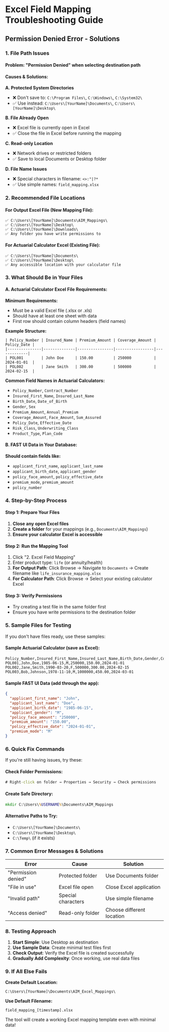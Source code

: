 # Excel Field Mapping Troubleshooting Guide

## Permission Denied Error - Solutions

### 1. **File Path Issues**

#### Problem: "Permission Denied" when selecting destination path
#### Causes & Solutions:

**A. Protected System Directories**
- ❌ Don't save to: `C:\Program Files\`, `C:\Windows\`, `C:\System32\`
- ✅ Use instead: `C:\Users\[YourName]\Documents\`, `C:\Users\[YourName]\Desktop\`

**B. File Already Open**
- ❌ Excel file is currently open in Excel
- ✅ Close the file in Excel before running the mapping

**C. Read-only Location**
- ❌ Network drives or restricted folders
- ✅ Save to local Documents or Desktop folder

**D. File Name Issues**
- ❌ Special characters in filename: `<>:"|?*`
- ✅ Use simple names: `field_mapping.xlsx`

### 2. **Recommended File Locations**

#### For Output Excel File (New Mapping File):
```
✅ C:\Users\[YourName]\Documents\AIM_Mappings\
✅ C:\Users\[YourName]\Desktop\
✅ C:\Users\[YourName]\Downloads\
✅ Any folder you have write permissions to
```

#### For Actuarial Calculator Excel (Existing File):
```
✅ C:\Users\[YourName]\Documents\
✅ C:\Users\[YourName]\Desktop\
✅ Any accessible location with your calculator file
```

### 3. **What Should Be in Your Files**

#### A. Actuarial Calculator Excel File Requirements:

**Minimum Requirements:**
- Must be a valid Excel file (.xlsx or .xls)
- Should have at least one sheet with data
- First row should contain column headers (field names)

**Example Structure:**
```
| Policy_Number | Insured_Name | Premium_Amount | Coverage_Amount | Policy_Date |
|---------------|--------------|----------------|-----------------|-------------|
| POL001        | John Doe     | 150.00         | 250000          | 2024-01-01  |
| POL002        | Jane Smith   | 300.00         | 500000          | 2024-02-15  |
```

**Common Field Names in Actuarial Calculators:**
- `Policy_Number`, `Contract_Number`
- `Insured_First_Name`, `Insured_Last_Name`
- `Birth_Date`, `Date_of_Birth`
- `Gender`, `Sex`
- `Premium_Amount`, `Annual_Premium`
- `Coverage_Amount`, `Face_Amount`, `Sum_Assured`
- `Policy_Date`, `Effective_Date`
- `Risk_Class`, `Underwriting_Class`
- `Product_Type`, `Plan_Code`

#### B. FAST UI Data in Your Database:

**Should contain fields like:**
- `applicant_first_name`, `applicant_last_name`
- `applicant_birth_date`, `applicant_gender`
- `policy_face_amount`, `policy_effective_date`
- `premium_mode`, `premium_amount`
- `policy_number`

### 4. **Step-by-Step Process**

#### Step 1: Prepare Your Files
1. **Close any open Excel files**
2. **Create a folder** for your mappings (e.g., `Documents\AIM_Mappings`)
3. **Ensure your calculator Excel is accessible**

#### Step 2: Run the Mapping Tool
1. Click "2. Excel Field Mapping"
2. Enter product type: `life` (or annuity/health)
3. **For Output Path**: Click Browse → Navigate to `Documents` → Create filename like `life_insurance_mapping.xlsx`
4. **For Calculator Path**: Click Browse → Select your existing calculator Excel

#### Step 3: Verify Permissions
- Try creating a test file in the same folder first
- Ensure you have write permissions to the destination folder

### 5. **Sample Files for Testing**

If you don't have files ready, use these samples:

#### Sample Actuarial Calculator (save as Excel):
```csv
Policy_Number,Insured_First_Name,Insured_Last_Name,Birth_Date,Gender,Coverage_Amount,Premium_Amount,Policy_Date
POL001,John,Doe,1985-06-15,M,250000,150.00,2024-01-01
POL002,Jane,Smith,1990-03-20,F,500000,300.00,2024-02-15
POL003,Bob,Johnson,1978-11-10,M,1000000,450.00,2024-03-01
```

#### Sample FAST UI Data (add through the app):
```json
{
  "applicant_first_name": "John",
  "applicant_last_name": "Doe",
  "applicant_birth_date": "1985-06-15",
  "applicant_gender": "M",
  "policy_face_amount": "250000",
  "premium_amount": "150.00",
  "policy_effective_date": "2024-01-01",
  "premium_mode": "M"
}
```

### 6. **Quick Fix Commands**

If you're still having issues, try these:

#### Check Folder Permissions:
```cmd
# Right-click on folder → Properties → Security → Check permissions
```

#### Create Safe Directory:
```cmd
mkdir C:\Users\%USERNAME%\Documents\AIM_Mappings
```

#### Alternative Paths to Try:
- `C:\Users\[YourName]\Documents\`
- `C:\Users\[YourName]\Desktop\`
- `C:\Temp\` (if it exists)

### 7. **Common Error Messages & Solutions**

| Error | Cause | Solution |
|-------|-------|----------|
| "Permission denied" | Protected folder | Use Documents folder |
| "File in use" | Excel file open | Close Excel application |
| "Invalid path" | Special characters | Use simple filename |
| "Access denied" | Read-only folder | Choose different location |

### 8. **Testing Approach**

1. **Start Simple**: Use Desktop as destination
2. **Use Sample Data**: Create minimal test files first
3. **Check Output**: Verify the Excel file is created successfully
4. **Gradually Add Complexity**: Once working, use real data files

### 9. **If All Else Fails**

**Create Default Location:**
```
C:\Users\[YourName]\Documents\AIM_Excel_Mappings\
```

**Use Default Filename:**
```
field_mapping_[timestamp].xlsx
```

The tool will create a working Excel mapping template even with minimal data!
